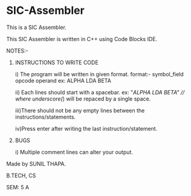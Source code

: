 # SIC-Assembler

This is a SIC Assembler.

This SIC Assembler is written in C++ using Code Blocks IDE.

NOTES:-

1. INSTRUCTIONS TO WRITE CODE

	i) The program will be written in given format.
	   format:-   symbol_field	opcode 		operand
	   ex: 		ALPHA		LDA		BETA

	ii) Each lines should start with a spacebar.
	    ex:    "_ALPHA	LDA	BETA"	// where underscore(_) will be repaced by a single space.
	
	iii)There should not be any empty lines between the instructions/statements.

	iv)Press enter after writing the last instruction/statement.


2. BUGS

	i) Multiple comment lines can alter your output.


Made by SUNIL THAPA.

B.TECH, CS

SEM: 5 A
